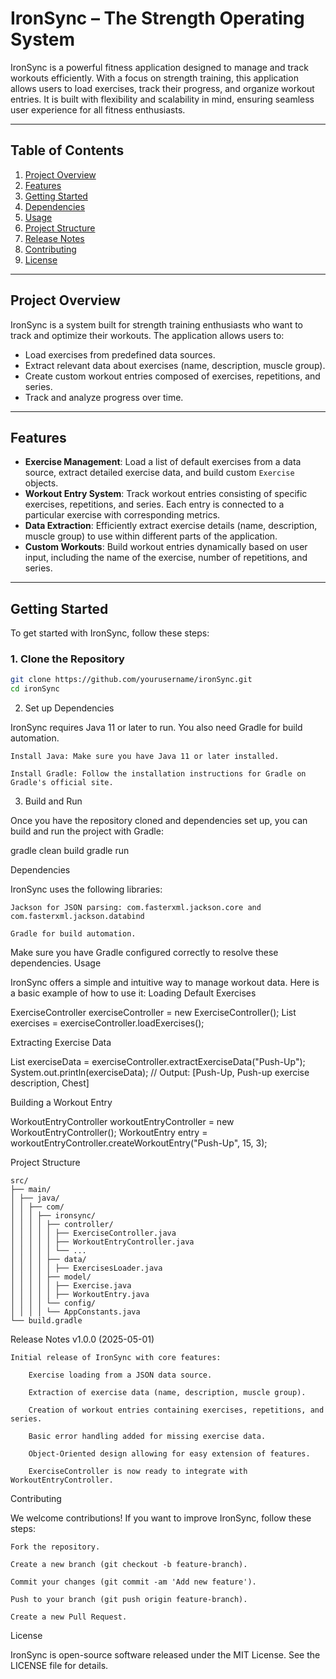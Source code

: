 # IronSync – The Strength Operating System

IronSync is a powerful fitness application designed to manage and track workouts efficiently. With a focus on strength training, this application allows users to load exercises, track their progress, and organize workout entries. It is built with flexibility and scalability in mind, ensuring seamless user experience for all fitness enthusiasts.

---

## Table of Contents

1. [Project Overview](#project-overview)
2. [Features](#features)
3. [Getting Started](#getting-started)
4. [Dependencies](#dependencies)
5. [Usage](#usage)
6. [Project Structure](#project-structure)
7. [Release Notes](#release-notes)
8. [Contributing](#contributing)
9. [License](#license)

---

## Project Overview

IronSync is a system built for strength training enthusiasts who want to track and optimize their workouts. The application allows users to:

- Load exercises from predefined data sources.
- Extract relevant data about exercises (name, description, muscle group).
- Create custom workout entries composed of exercises, repetitions, and series.
- Track and analyze progress over time.

---

## Features

- **Exercise Management**: Load a list of default exercises from a data source, extract detailed exercise data, and build custom `Exercise` objects.
- **Workout Entry System**: Track workout entries consisting of specific exercises, repetitions, and series. Each entry is connected to a particular exercise with corresponding metrics.
- **Data Extraction**: Efficiently extract exercise details (name, description, muscle group) to use within different parts of the application.
- **Custom Workouts**: Build workout entries dynamically based on user input, including the name of the exercise, number of repetitions, and series.

---

## Getting Started

To get started with IronSync, follow these steps:

### 1. Clone the Repository

```bash
git clone https://github.com/yourusername/ironSync.git
cd ironSync
```

2. Set up Dependencies

IronSync requires Java 11 or later to run. You also need Gradle for build automation.

    Install Java: Make sure you have Java 11 or later installed.

    Install Gradle: Follow the installation instructions for Gradle on Gradle's official site.

3. Build and Run

Once you have the repository cloned and dependencies set up, you can build and run the project with Gradle:

gradle clean build
gradle run

Dependencies

IronSync uses the following libraries:

    Jackson for JSON parsing: com.fasterxml.jackson.core and com.fasterxml.jackson.databind

    Gradle for build automation.

Make sure you have Gradle configured correctly to resolve these dependencies.
Usage

IronSync offers a simple and intuitive way to manage workout data. Here is a basic example of how to use it:
Loading Default Exercises

ExerciseController exerciseController = new ExerciseController();
List<Exercise> exercises = exerciseController.loadExercises();

Extracting Exercise Data

List<String> exerciseData = exerciseController.extractExerciseData("Push-Up");
System.out.println(exerciseData);  // Output: [Push-Up, Push-up exercise description, Chest]

Building a Workout Entry

WorkoutEntryController workoutEntryController = new WorkoutEntryController();
WorkoutEntry entry = workoutEntryController.createWorkoutEntry("Push-Up", 15, 3);

Project Structure

```text
src/
├── main/
│ ├── java/
│ │ ├── com/
│ │ │ ├── ironsync/
│ │ │ │ ├── controller/
│ │ │ │ │ ├── ExerciseController.java
│ │ │ │ │ ├── WorkoutEntryController.java
│ │ │ │ │ └── ...
│ │ │ │ ├── data/
│ │ │ │ │ ├── ExercisesLoader.java
│ │ │ │ ├── model/
│ │ │ │ │ ├── Exercise.java
│ │ │ │ │ ├── WorkoutEntry.java
│ │ │ │ └── config/
│ │ │ │ └── AppConstants.java
└── build.gradle
```

Release Notes
v1.0.0 (2025-05-01)

    Initial release of IronSync with core features:

        Exercise loading from a JSON data source.

        Extraction of exercise data (name, description, muscle group).

        Creation of workout entries containing exercises, repetitions, and series.

        Basic error handling added for missing exercise data.

        Object-Oriented design allowing for easy extension of features.

        ExerciseController is now ready to integrate with WorkoutEntryController.

Contributing

We welcome contributions! If you want to improve IronSync, follow these steps:

    Fork the repository.

    Create a new branch (git checkout -b feature-branch).

    Commit your changes (git commit -am 'Add new feature').

    Push to your branch (git push origin feature-branch).

    Create a new Pull Request.

License

IronSync is open-source software released under the MIT License. See the LICENSE file for details.